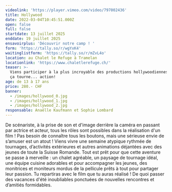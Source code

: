 ```yaml
---
videolink: 'https://player.vimeo.com/video/797002436'
title: Hollywood
date: 2022-03-04T10:45:51.000Z
open: false
full: false
startdate: 13 juillet 2025
enddate: 19 juillet 2025
ensavoirplus: 'Découvrir notre camp ! '
form: 'https://tally.so/r/wgYxK4'
waitinglistform: 'https://tally.so/r/mZvL4o'
location: au Chalet le Refuge à Tramelan
locationlink: 'https://www.chaletlerefuge.ch/'
teaser: >-
  Viens participer à la plus incroyable des productions hollywoodiennes. silence
  ça tourne... action!
age: de 13 à 17 ans
price: 280.- CHF
banner:
  - /images/hollywood_0.jpg
  - /images/hollywood_1.jpg
  - /images/hollywood_2.jpg
responsable: Anaëlle Kaufmann et Sophie Lombard
---
```


De scénariste, à la prise de son et d'image derrière la caméra en passant par actrice et acteur, tous les rôles sont possibles dans la réalisation d'un film ! Pas besoin de connaître tous les boutons, mais une sérieuse envie de s’amuser est un atout ! Viens vivre une semaine atypique rythmée de tournages, d’activités extérieures et autres animations déjantées avec des jeunes de toute la Suisse Romande. Tout est prêt pour que cette aventure se passe à merveille : un chalet agréable, un paysage de tournage idéal, une équipe cuisine adorables et pour accompagner les jeunes, des monitrices et moniteurs mordus de la pellicule prêts à tout pour partager leur passion. Tu repartiras avec le film que tu auras réalisé ! De quoi passer des vacances d'été inoubliables ponctuées de nouvelles rencontres et d’amitiés formidables.
